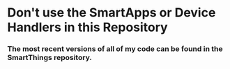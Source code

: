 <h1>Don't use the SmartApps or Device Handlers in this Repository</h1>

<h3>The most recent versions of all of my code can be found in the SmartThings repository.</h3>
